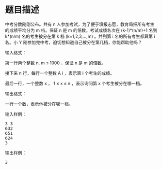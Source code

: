 # 题目描述


<p>
中考分数刚刚公布。共有 n 人参加考试，为了便于填报志愿，教育局把所有考生的成绩平均分为 m 档。保证 n 是 m 的倍数。考试成绩名次在 (k-1)*(n/m)+1 名到 k*(n/m) 名的考生被分在第 k 档 (k=1,2,3,…,m) 。并列第 i 名的所有考生都算第 i 名。小 Y 刚参加完中考，迫切想知道自己被分在第几档，你能帮助他吗？
</p>
<p>
输入格式：
</p>
<p>
第一行两个整数 n, m ≤ 1000 ，保证 n 是 m 的倍数。
</p>
<p>
接下来 n 行，每行一个整数 A i ，表示第 i 个考生的成绩。
</p>
<p>
最后一行，一个整数 x ， 1 ≤ x ≤ n ，表示询问第 x 个考生被分在哪一档。
</p>
<p>
输出格式：
</p>
<p>
一行一个数，表示他被分在哪一档。
</p>
<p>
输入样例：
</p>
<pre>3 3
632
651
624
3</pre>
<p>
输出样例：
</p>
<pre>3</pre>
